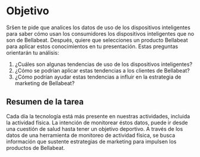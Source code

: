 # Objetivo

Sršen te pide que analices los datos de uso de los dispositivos inteligentes para saber cómo usan los consumidores los dispositivos inteligentes que no son de Bellabeat. 
Después, quiere que selecciones un producto Bellabeat para aplicar estos conocimientos en tu presentación. Estas preguntas orientarán tu análisis:

1.	¿Cuáles son algunas tendencias de uso de los dispositivos inteligentes?
2.	¿Cómo se podrían aplicar estas tendencias a los clientes de Bellabeat?
3.	¿Cómo podrían ayudar estas tendencias a influir en la estrategia de marketing de Bellabeat?

## Resumen de la tarea
Cada día la tecnología está más presente en nuestras actividades, incluida la actividad física. 
La intención de monitorear éstos datos, puede ir desde una cuestión de salud hasta tener un objetivo deportivo.
A través de los datos de una herramienta de monitoreo de actividad física, se busca información que sustente estrategias de marketing para 
impulsen los productos de Bellabeat.  

